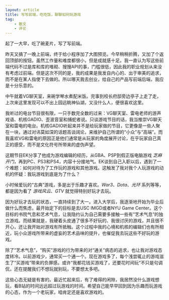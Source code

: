```yaml
---
layout: article
title: 写写前端，吃吃饭，聊聊如何玩游戏
tag:
    - 散文
    - 评论
---
```


起了一大早，吃了碗麦片，写了写前端。

<!--more-->

昨天又搞了一晚上前端，终于给小程序加了大图预览。今早稍稍折腾，又加了个返回顶部的按钮。虽然工作量和难度都很小，但是成就感十足。我一直认为写这些前端代码不过是库和库的堆砌、搜搜API的事，门槛很低，因此我的职业规划从来没有考虑过前端。但是这次不同的是，我的成果是我发自内心的、出于审美的追求，而不是在某人指使下去做的。所以哪天我去创业，给自己的产品写前端后端，我应是十分乐意的。

中午就着VG聊天室，来碗学琴水煮配米饭。完事到校长府邸旁边亭子上走了走，上次来这里发现可以不出上园远眺神仙湖，又没什么人，便很喜欢这里。

我听过的电台节目很有限，一只手数完全数的过来：VG聊天室、雷电老师的游声戏语、机核GADIO、歪波音室和捕蛇者说。只谈游戏节目的话，我当推崇VG聊天室和雷电的电台。机核GADIO听起来并不是给玩家做的节目，它更像是一些人聚在一块，通过对讳莫如深的话题高谈阔论，来维护自己所谓的“小众”与“高端”。而我喜欢VG和雷电的原因正是他们通常是从玩家的角度展开讨论，在乎玩家自己真正的感受，而不是文化符号所带来的虚伪声望。

这期节目EK分享了他成为游戏编辑的经历，从GBA、PSP到假正版电脑游戏 *芝麻开门*，再到PC、PS3和PS4，内容十分接地气。EK谈到自己入职以后，遇到了一个难题：如何对待为了工作玩的游戏和其他游戏。这触发了我对我个人玩游戏的动机的怀疑：我玩游戏到底是为了什么？

小时候爱玩的“古典”游戏，多是出于乐趣才喜欢。*War3*、*Dota*、*光环* 系列等等，都是因为看了 *游戏风云*、*GTV* 就觉得特别好玩才去玩。

因为好玩才去玩的状态，一直持续到了大一。进入大学后，我逐渐地开始为毕业后做什么而焦虑，最开始定下的目标是去USC IMGD或者NYU Game Center。这个目标的书院气息和艺术气息，让我隐约认为自己需要多接触一些有”艺术气息”的独立游戏。而结果就是，我硬着头皮通了很多不好玩的、我很讨厌的游戏，并且很不开心，还让我开始对游戏有所抵触。这个过程中我的心境和机核的编辑们也有所相近，玩小众游戏所带来的虚妄的艺术品味的提升，也催促我去玩这些不好玩的游戏。

除了“艺术气息”，“购买”游戏的行为带来的对“通关”病态的追求，也让我对游戏态度转冷。以前游戏少，通常买一个通一个。现在游戏多了，每个浅尝辄止的游戏滋生了“买游戏”带来的负罪感。或许“我都花钱买游戏了，还要花时间玩“不只是句调侃，还在提醒我们不想玩就别玩，不要想太多吧。

这些心态无疑是有害的。最近忙起来后，有了难得的闲隙，我居然没什么游戏想玩，看B站的时间远远超过玩游戏的时间。希望自己能早早回到因为乐趣而玩游戏的心态，作为一个老玩家，咱肯定还是喜欢游戏的。
